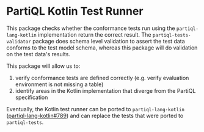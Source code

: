# PartiQL Kotlin Test Runner

This package checks whether the conformance tests run using the `partiql-lang-kotlin` implementation return the correct
result. The `partiql-tests-validator` package does schema level validation to assert the test data conforms to the
test model schema, whereas this package will do validation on the test data's results.

This package will allow us to:
1. verify conformance tests are defined correctly (e.g. verify evaluation environment is not missing a table)
2. identify areas in the Kotlin implementation that diverge from the PartiQL specification

Eventually, the Kotlin test runner can be ported to `partiql-lang-kotlin` ([partiql-lang-kotlin#789](https://github.com/partiql/partiql-lang-kotlin/issues/789))
and can replace the tests that were ported to `partiql-tests`.
